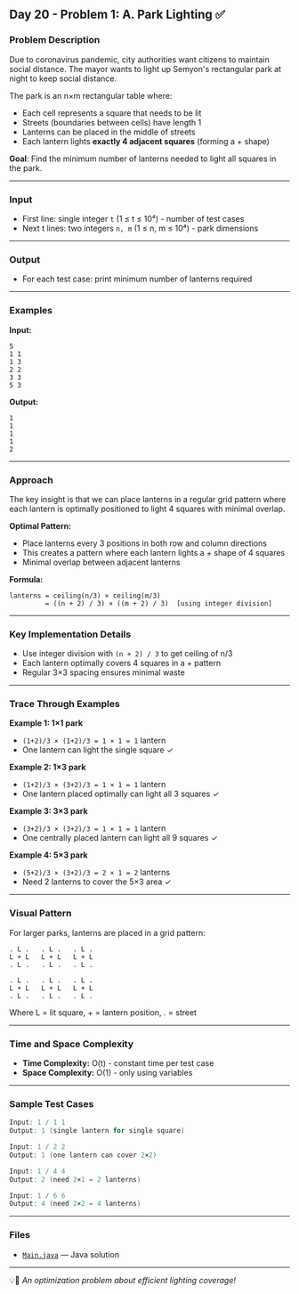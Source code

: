 ## Day 20 - Problem 1: A. Park Lighting ✅

### Problem Description

Due to coronavirus pandemic, city authorities want citizens to maintain social distance. The mayor wants to light up Semyon's rectangular park at night to keep social distance.

The park is an n×m rectangular table where:
- Each cell represents a square that needs to be lit
- Streets (boundaries between cells) have length 1
- Lanterns can be placed in the middle of streets
- Each lantern lights **exactly 4 adjacent squares** (forming a + shape)

**Goal**: Find the minimum number of lanterns needed to light all squares in the park.

---

### Input

- First line: single integer `t` (1 ≤ t ≤ 10⁴) - number of test cases
- Next t lines: two integers `n, m` (1 ≤ n, m ≤ 10⁴) - park dimensions

---

### Output

- For each test case: print minimum number of lanterns required

---

### Examples

**Input:**
```
5
1 1
1 3
2 2
3 3
5 3
```

**Output:**
```
1
1
1
1
2
```

---

### Approach

The key insight is that we can place lanterns in a regular grid pattern where each lantern is optimally positioned to light 4 squares with minimal overlap.

**Optimal Pattern:**
- Place lanterns every 3 positions in both row and column directions
- This creates a pattern where each lantern lights a + shape of 4 squares
- Minimal overlap between adjacent lanterns

**Formula:**
```
lanterns = ceiling(n/3) × ceiling(m/3)
         = ((n + 2) / 3) × ((m + 2) / 3)  [using integer division]
```

---

### Key Implementation Details

- Use integer division with `(n + 2) / 3` to get ceiling of n/3
- Each lantern optimally covers 4 squares in a + pattern
- Regular 3×3 spacing ensures minimal waste

---

### Trace Through Examples

**Example 1: 1×1 park**
- `(1+2)/3 × (1+2)/3 = 1 × 1 = 1` lantern
- One lantern can light the single square ✓

**Example 2: 1×3 park**
- `(1+2)/3 × (3+2)/3 = 1 × 1 = 1` lantern
- One lantern placed optimally can light all 3 squares ✓

**Example 3: 3×3 park**
- `(3+2)/3 × (3+2)/3 = 1 × 1 = 1` lantern
- One centrally placed lantern can light all 9 squares ✓

**Example 4: 5×3 park**
- `(5+2)/3 × (3+2)/3 = 2 × 1 = 2` lanterns
- Need 2 lanterns to cover the 5×3 area ✓

---

### Visual Pattern

For larger parks, lanterns are placed in a grid pattern:
```
. L .   . L .   . L .
L + L   L + L   L + L  
. L .   . L .   . L .

. L .   . L .   . L .
L + L   L + L   L + L
. L .   . L .   . L .
```
Where L = lit square, + = lantern position, . = street

---

### Time and Space Complexity

- **Time Complexity:** O(t) - constant time per test case
- **Space Complexity:** O(1) - only using variables

---

### Sample Test Cases

```java
Input: 1 / 1 1
Output: 1 (single lantern for single square)

Input: 1 / 2 2  
Output: 1 (one lantern can cover 2×2)

Input: 1 / 4 4
Output: 2 (need 2×1 = 2 lanterns)

Input: 1 / 6 6
Output: 4 (need 2×2 = 4 lanterns)
```

---

### Files

* [`Main.java`](Main.java) — Java solution

---

💡🌃 *An optimization problem about efficient lighting coverage!*